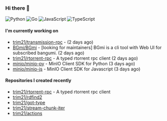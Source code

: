 ### Hi there 👋

![Python](https://img.shields.io/badge/python-3670A0?style=for-the-badge&logo=python&logoColor=ffdd54)
![Go](https://img.shields.io/badge/go-%2300ADD8.svg?style=for-the-badge&logo=go&logoColor=white)
![JavaScript](https://img.shields.io/badge/javascript-%23323330.svg?style=for-the-badge&logo=javascript&logoColor=%23F7DF1E)
![TypeScript](https://img.shields.io/badge/typescript-%23007ACC.svg?style=for-the-badge&logo=typescript&logoColor=white)

#### I'm currently working on

- [trim21/transmission-rpc](https://github.com/trim21/transmission-rpc) -  (2 days ago)
- [BGmi/BGmi](https://github.com/BGmi/BGmi) - [looking for maintainers] BGmi is a cli tool with Web UI for subscribed bangumi. (2 days ago)
- [trim21/rtorrent-rpc](https://github.com/trim21/rtorrent-rpc) - A typed rtorrent rpc client (2 days ago)
- [minio/minio-py](https://github.com/minio/minio-py) - MinIO Client SDK for Python (3 days ago)
- [minio/minio-js](https://github.com/minio/minio-js) - MinIO Client SDK for Javascript (3 days ago)

#### Repositories I created recently

- [trim21/rtorrent-rpc](https://github.com/trim21/rtorrent-rpc) - A typed rtorrent rpc client
- [trim21/rdfind2](https://github.com/trim21/rdfind2)
- [trim21/got-type](https://github.com/trim21/got-type)
- [trim21/stream-chunk-iter](https://github.com/trim21/stream-chunk-iter)
- [trim21/actions](https://github.com/trim21/actions)
